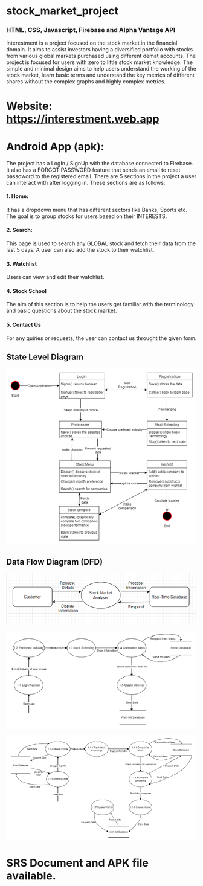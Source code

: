 # stock_market_project

### HTML, CSS, Javascript, Firebase and Alpha Vantage API

Interestment is a project focused on the stock market in the financial domain. It aims to assist investors having a diversified portfolio with stocks from various global markets purchased using different demat accounts. The project is focused for users with zero to little stock market knowledge. The simple and minimal design aims to help users understand the working of the stock market, learn basic terms and understand the key metrics of different shares without the complex graphs and highly complex metrics.

# Website: https://interestment.web.app
# Android App (apk): 

The project has a LogIn / SignUp with the database connected to Firebase. It also has a FORGOT PASSWORD feature that sends an email to reset passoword to the registered email.
There are 5 sections in the project a user can interact with after logging in. These sections are as follows:

#### 1. Home: 
It has a dropdown menu that has different sectors like Banks, Sports etc. The goal is to group stocks for users based on their INTERESTS. 
#### 2. Search:
This page is used to search any GLOBAL stock and fetch their data from the last 5 days. A user can also add the stock to their watchlist.
#### 3. Watchlist
Users can view and edit their watchlist.
#### 4. Stock School
The aim of this section is to help the users get familiar with the terminology and basic questions about the stock market.
#### 5. Contact Us
For any quiries or requests, the user can contact us throught the given form.

## State Level Diagram

![State Level Diagram](images/state_diagram.png)

## Data Flow Diagram (DFD)

![DFD Level 0](images/dfd_lvl0.png)

![DFD Level 1](images/dfd_lvl1.png)

![DFD Level 2](images/dfd_lvl2.png)

# SRS Document and APK file available.
